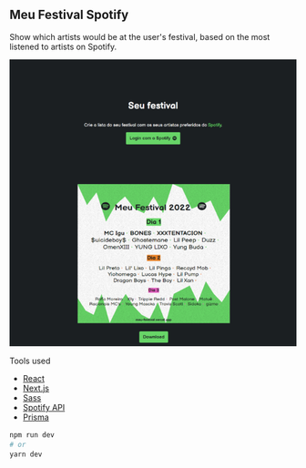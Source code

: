 ## Meu Festival Spotify

Show which artists would be at the user's festival, based on the most listened to artists on Spotify.

![alt text](https://raw.githubusercontent.com/LockDzn/meu-festival-spotify/main/assets/festital-spotify.png)

Tools used

- [React](https://reactjs.org/)
- [Next.js](https://nextjs.org/)
- [Sass](https://sass-lang.com/)
- [Spotify API](https://developer.spotify.com/documentation/web-api/)
- [Prisma](https://www.prisma.io/)


```bash
npm run dev
# or
yarn dev
```
